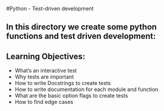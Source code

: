 #Python - Test-driven development

## In this directory we create some python functions and test driven development:

## Learning Objectives:

- What’s an interactive test
- Why tests are important
- How to write Docstrings to create tests
- How to write documentation for each module and function
- What are the basic option flags to create tests
- How to find edge cases